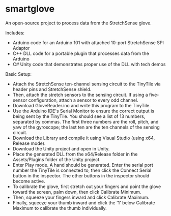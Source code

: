 # smartglove
An open-source project to process data from the StretchSense glove.

Includes:
* Arduino code for an Arduino 101 with attached 10-port StretchSense SPI Adaptor
* C++ DLL code for a portable plugin that processes data from the Arduino
* C# Unity code that demonstrates proper use of the DLL with tech demos

Basic Setup:
* Attach the StretchSense ten-channel sensing circuit to the TinyTile via header pins and StretchSense shield.
* Then, attach the stretch sensors to the sensing circuit. If using a five-sensor configuration, attach a sensor to every odd channel.
* Download GloveReader.ino and write this program to the TinyTile.
* Use the Arduino IDE's Serial Monitor to ensure the correct output is being sent by the TinyTile. You should see a list of 13 numbers, separated by commas. The first three numbers are the roll, pitch, and yaw of the gyroscope; the last ten are the ten channels of the sensing circuit.
* Download the Library and compile it using Visual Studio (using x64, Release mode).
* Download the Unity project and open in Unity.
* Place the generated DLL from the x64/Release folder in the Assets/Plugins folder of the Unity project.
* Enter Play mode. A hand should be generated. Enter the serial port number the TinyTile is connected to, then click the Connect Serial button in the inspector. The other buttons in the inspector should become active.
* To calibrate the glove, first stretch out your fingers and point the glove toward the screen, palm down, then click Calibrate Minimum.
* Then, squeeze your fingers inward and click Calibrate Maximum.
* Finally, squeeze your thumb inward and click the '1' below Calibrate Maximum to calibrate the thumb individually.
